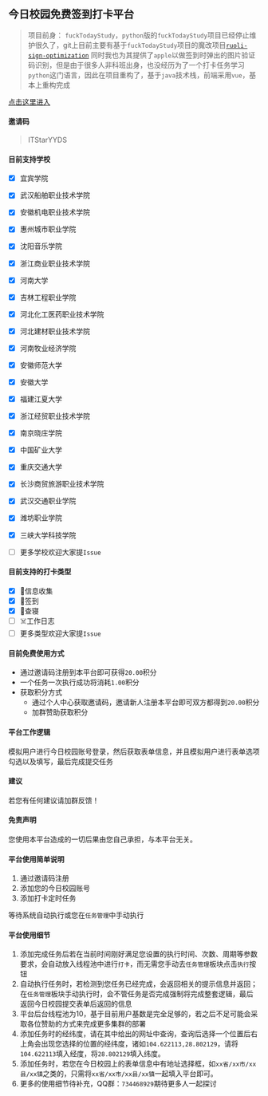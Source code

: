 ## 今日校园免费签到打卡平台

> 项目前身： `fuckTodayStudy`，`python`版的`fuckTodayStudy`项目已经停止维护很久了，git上目前主要有基于`fuckTodayStudy`项目的魔改项目[`ruoli-sign-optimization`](https://github.com/IceTiki/ruoli-sign-optimization) 同时我也为其提供了`apple`以做签到时弹出的图片验证码识别，但是由于很多人非科班出身，也没经历为了一个打卡任务学习`python`这门语言，因此在项目重构了，基于`java`技术栈，前端采用`vue`，基本上重构完成

<a href="https://itstar.ruoli.cc">点击这里进入</a>


#### 邀请码


> ITStarYYDS

#### 目前支持学校

- [x] 宜宾学院

- [x] 武汉船舶职业技术学院
- [x] 安徽机电职业技术学院 
- [x] 惠州城市职业学院  
- [x] 沈阳音乐学院 
- [x] 浙江商业职业技术学院 
- [x] 河南大学 
- [x] 吉林工程职业学院  
- [x] 河北化工医药职业技术学院
- [x] 河北建材职业技术学院
- [x] 河南牧业经济学院
- [x] 安徽师范大学
- [x] 安徽大学
- [x] 福建江夏大学
- [x] 浙江经贸职业技术学院
- [x] 南京晓庄学院
- [x] 中国矿业大学
- [x] 重庆交通大学
- [x] 长沙商贸旅游职业技术学院
- [x] 武汉交通职业学院
- [x] 潍坊职业学院
- [x] 三峡大学科技学院
- [ ] 更多学校欢迎大家提`Issue`

#### 目前支持的打卡类型

- [x] 🥪信息收集
- [x] 🍺签到
- [x] 🐔查寝
- [ ] ☠️工作日志
- [ ] 更多类型欢迎大家提`Issue`

#### 目前免费使用方式

- 通过邀请码注册到本平台即可获得`20.00`积分
- 一个任务一次执行成功将消耗`1.00`积分
- 获取积分方式
  - 通过个人中心获取邀请码，邀请新人注册本平台即可双方都得到`20.00`积分
  - 加群赞助获取积分

#### 平台工作逻辑

模拟用户进行今日校园账号登录，然后获取表单信息，并且模拟用户进行表单选项勾选以及填写，最后完成提交任务

#### 建议

若您有任何建议请加群反馈！

#### 免责声明

您使用本平台造成的一切后果由您自己承担，与本平台无关。

#### 平台使用简单说明

1. 通过邀请码注册
2. 添加您的今日校园账号
3. 添加打卡定时任务

等待系统自动执行或您在`任务管理`中手动执行

#### 平台使用细节

1. 添加完成任务后若在当前时间刚好满足您设置的执行时间、次数、周期等参数要求，会自动放入线程池中进行`打卡`，而无需您手动去`任务管理`板块点击`执行`按钮
2. 自动执行任务时，若检测到您任务已经完成，会返回相关的提示信息并返回；在`任务管理`板块手动执行时，会不管任务是否完成强制将完成整套逻辑，最后返回今日校园提交表单后返回的信息
3. 平台后台线程池为10，基于目前用户基数是完全足够的，若之后不足可能会采取各位赞助的方式来完成更多集群的部署
4. 添加任务时的经纬度，请在其中给出的网址中查询，查询后选择一个位置后右上角会出现您选择的位置的经纬度，诸如`104.622113,28.802129`，请将`104.622113`填入经度，将`28.802129`填入纬度。
5. 添加任务时，若您在今日校园上的表单信息中有地址选择框，如`xx省/xx市/xx县/xx镇`之类的，只需将`xx省/xx市/xx县/xx镇`一起填入平台即可。
6. 更多的使用细节待补充，QQ群：`734468929`期待更多人一起探讨
